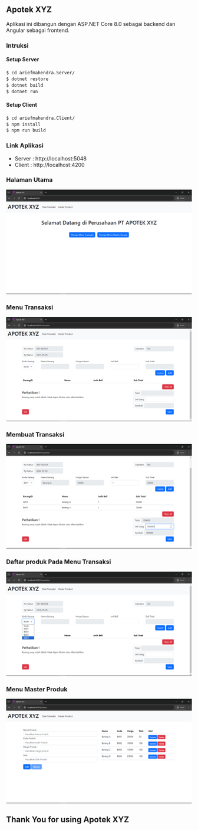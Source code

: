 ## Apotek XYZ
Aplikasi ini dibangun dengan ASP.NET Core 8.0 sebagai backend dan Angular sebagai frontend. 

### Intruksi 
#### Setup Server 
```bash 
$ cd ariefmahendra.Server/
$ dotnet restore
$ dotnet build
$ dotnet run
```

#### Setup Client
```bash
$ cd ariefmahendra.Client/
$ npm install
$ npm run build
```

### Link Aplikasi
- Server : http://localhost:5048
- Client : http://localhost:4200

### Halaman Utama
![home.png](assets/home-menu.png)

### Menu Transaksi
![transaction.png](assets/transaction-menu.png)

### Membuat Transaksi
![transaction.png](assets/create-transaction.png)

### Daftar produk Pada Menu Transaksi
![transaction.png](assets/list-product.png)

### Menu Master Produk
![master-product.png](assets/master-product.png)

## Thank You for using Apotek XYZ